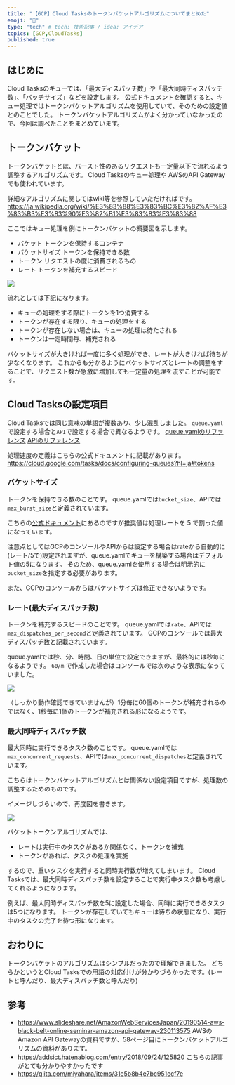 ```yaml
---
title: "【GCP】Cloud Tasksのトークンバケットアルゴリズムについてまとめた"
emoji: "🌊"
type: "tech" # tech: 技術記事 / idea: アイデア
topics: [GCP,CloudTasks]
published: true
---
```


## はじめに

Cloud Tasksのキューでは、「最大ディスパッチ数」や「最大同時ディスパッチ数」、「バッチサイズ」などを設定します。
公式ドキュメントを確認すると、キュー処理ではトークンバケットアルゴリズムを使用していて、そのための設定値とのことでした。
トークンバケットアルゴリズムがよく分かっていなかったので、今回は調べたことをまとめています。

## トークンバケット

トークンバケットとは、バースト性のあるリクエストも一定量以下で流れるよう調整するアルゴリズムです。
Cloud Tasksのキュー処理や AWSのAPI Gatewayでも使われています。

詳細なアルゴリズムに関してはwiki等を参照していただければです。
https://ja.wikipedia.org/wiki/%E3%83%88%E3%83%BC%E3%82%AF%E3%83%B3%E3%83%90%E3%82%B1%E3%83%83%E3%83%88

ここではキュー処理を例にトークンバケットの概要図を示します。

- バケット
  トークンを保持するコンテナ
- バケットサイズ
  トークンを保持できる数
- トークン
  リクエストの度に消費されるもの
- レート
  トークンを補充するスピード

![](https://storage.googleapis.com/zenn-user-upload/kp2buqvqaap1f0dydhqsxmws4a4s)

流れとしては下記になります。

- キューの処理をする際にトークンを1つ消費する
- トークンが存在する限り、キューの処理をする
- トークンが存在しない場合は、キューの処理は待たされる
- トークンは一定時間毎、補充される

バケットサイズが大きければ一度に多く処理ができ、レートが大きければ待ちが少なくなります。
これからも分かるようにバケットサイズとレートの調整をすることで、リクエスト数が急激に増加しても一定量の処理を流すことが可能です。

## Cloud Tasksの設定項目

Cloud Tasksでは同じ意味の単語が複数あり、少し混乱しました。
`queue.yaml`で設定する場合と`API`で設定する場合で異なるようです。
[queue.yamlのリファレンス](https://cloud.google.com/appengine/docs/standard/python/config/queueref?hl=ja#syntax)
[APIのリファレンス](https://cloud.google.com/tasks/docs/reference/rpc/google.cloud.tasks.v2?hl=ja#ratelimits)

処理速度の定義はこちらの公式ドキュメントに記載があります。
https://cloud.google.com/tasks/docs/configuring-queues?hl=ja#tokens

### バケットサイズ

トークンを保持できる数のことです。
queue.yamlでは`bucket_size`、APIでは`max_burst_size`と定義されています。

こちらの[公式ドキュメント](https://cloud.google.com/appengine/docs/standard/python/config/queueref?hl=ja#syntax)にあるのですが推奨値は処理レートを 5 で割った値になっています。

注意点としてはGCPのコンソールやAPIからは設定する場合はrateから自動的に(レート/5で)設定されますが、queue.yamlでキューを構築する場合はデフォルト値の5になります。
そのため、queue.yamlを使用する場合は明示的に`bucket_size`を指定する必要があります。

また、GCPのコンソールからはバケットサイズは修正できないようです。

### レート(最大ディスパッチ数)

トークンを補充するスピードのことです。
queue.yamlでは`rate`、APIでは`max_dispatches_per_second`と定義されています。
GCPのコンソールでは最大ディスパッチ数と記載されています。

queue.yamlでは秒、分、時間、日の単位で設定できますが、最終的には秒毎になるようです。
`60/m` で作成した場合はコンソールでは次のような表示になっていました。

![](https://storage.googleapis.com/zenn-user-upload/rbezw8675rsg5k2366jlf307cqtq)

（しっかり動作確認できていませんが）1分毎に60個のトークンが補充されるのではなく、1秒毎に1個のトークンが補充される形になるようです。

### 最大同時ディスパッチ数

最大同時に実行できるタスク数のことです。
queue.yamlでは`max_concurrent_requests`、APIでは`max_concurrent_dispatches`と定義されています。

こちらはトークンバケットアルゴリズムとは関係ない設定項目ですが、処理数の調整するためのものです。

イメージしづらいので、再度図を書きます。

![](https://storage.googleapis.com/zenn-user-upload/jlo4j4q8uud3mm5e06k95f1saooo)

バケットトークンアルゴリズムでは、
- レートは実行中のタスクがあるか関係なく、トークンを補充
- トークンがあれば、タスクの処理を実施

するので、重いタスクを実行すると同時実行数が増えてしまいます。
Cloud Tasksでは、最大同時ディスパッチ数を設定することで実行中タスク数も考慮してくれるようになります。

例えば、最大同時ディスパッチ数を5に設定した場合、同時に実行できるタスクは5つになります。
トークンが存在していてもキューは待ちの状態になり、実行中のタスクの完了を待つ形になります。

## おわりに

トークンバケットのアルゴリズムはシンプルだったので理解できました。
どちらかというとCloud Tasksでの用語の対応付けが分かりづらかったです。(レートと呼んだり、最大ディスパッチ数と呼んだり)

## 参考

- https://www.slideshare.net/AmazonWebServicesJapan/20190514-aws-black-belt-online-seminar-amazon-api-gateway-230113575
  AWSのAmazon API Gatewayの資料ですが、58ページ目にトークンバケットアルゴリズムの資料があります。
- https://addsict.hatenablog.com/entry/2018/09/24/125820
  こちらの記事がとても分かりやすかったです
- https://qiita.com/miyahara/items/31e5b8b4e7bc951ccf7e
